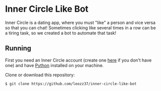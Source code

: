 # Inner Circle Like Bot

Inner Circle is a dating app, where you must "like" a person and vice versa so that you can chat!
Sometimes clicking like several times in a row can be a tiring task, so we created a bot to automate that task!

## Running

First you need an Inner Circle account (create one [here](https://theinnercircle.co/) if you don't have one) and
have [Python](https://www.python.org/downloads/) installed on your machine.

Clone or download this repository:

```shell
$ git clone https://github.com/leozz37/inner-circle-like-bot
```
